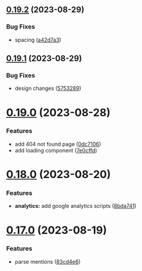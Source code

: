 ## [0.19.2](https://github.com/onesoft-sudo/sudobot-dashboard/compare/v0.19.1...v0.19.2) (2023-08-29)


### Bug Fixes

* spacing ([a42d7a3](https://github.com/onesoft-sudo/sudobot-dashboard/commit/a42d7a3a5ee4c485b6e77f62d133f90a0815121c))



## [0.19.1](https://github.com/onesoft-sudo/sudobot-dashboard/compare/v0.19.0...v0.19.1) (2023-08-29)


### Bug Fixes

* design changes ([5753289](https://github.com/onesoft-sudo/sudobot-dashboard/commit/57532892ef3e980ac9ad7efded299e9901a74c3c))



# [0.19.0](https://github.com/onesoft-sudo/sudobot-dashboard/compare/v0.18.0...v0.19.0) (2023-08-28)


### Features

* add 404 not found page ([0dc7106](https://github.com/onesoft-sudo/sudobot-dashboard/commit/0dc7106c568b8cf24ac8b73a552fd7f83ea8d313))
* add loading component ([7e0cffd](https://github.com/onesoft-sudo/sudobot-dashboard/commit/7e0cffd2c4e790c4825839db7aa5a6643092c7c6))



# [0.18.0](https://github.com/onesoft-sudo/sudobot-dashboard/compare/v0.17.0...v0.18.0) (2023-08-20)


### Features

* **analytics:** add google analytics scripts ([8bda741](https://github.com/onesoft-sudo/sudobot-dashboard/commit/8bda741f34aae7070b4fca0f3dadd3c289c9031a))



# [0.17.0](https://github.com/onesoft-sudo/sudobot-dashboard/compare/v0.16.0...v0.17.0) (2023-08-19)


### Features

* parse mentions ([83cd4e6](https://github.com/onesoft-sudo/sudobot-dashboard/commit/83cd4e6fb127a11904bab27928e51baa7fab05cd))



